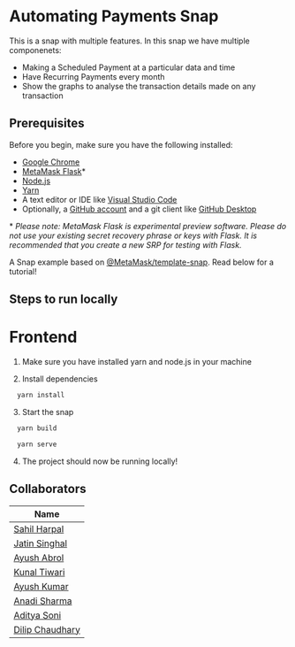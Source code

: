 # Automating Payments Snap

This is a snap with multiple features. In this snap we have multiple componenets: 
* Making a Scheduled Payment at a particular data and time
* Have Recurring Payments every month 
* Show the graphs to analyse the transaction details made on any transaction

## Prerequisites

Before you begin, make sure you have the following installed: 

* [Google Chrome](https://www.google.com/chrome/) 
* [MetaMask Flask](https://metamask.io/flask/)\* 
* [Node.js](https://nodejs.org/) 
* [Yarn](https://yarnpkg.com/)
* A text editor or IDE like [Visual Studio Code](https://code.visualstudio.com/)
* Optionally, a [GitHub account](https://github.com/) and a git client like [GitHub Desktop](https://desktop.github.com/)

\* *Please note: MetaMask Flask is experimental preview software. Please do not use your existing secret recovery phrase or keys with Flask. It is recommended that you create a new SRP for testing with Flask.*

A Snap example based on [@MetaMask/template-snap](https://github.com/MetaMask/template-snap). Read below for a tutorial!

## Steps to run locally
# Frontend

1. Make sure you have installed yarn and node.js in your machine

2. Install dependencies

```bash
  yarn install
```
3. Start the snap

```bash
  yarn build 
```
```bash
  yarn serve 
```
4. The project should now be running locally!

## Collaborators
|Name|
|--|
|[Sahil Harpal](https://github.com/Sahil1479)|
|[Jatin Singhal](https://github.com/jatin192)|
|[Ayush Abrol](https://github.com/ayushabrol13)|
|[Kunal Tiwari](https://github.com/kunal-iitj)|
|[Ayush Kumar](https://github.com/ayushkr1701)|
|[Anadi Sharma](https://github.com/Asharma538)|
|[Aditya Soni](https://github.com/adityasoni19)|
|[Dilip Chaudhary](https://github.com/AgrawalDrishti)|
